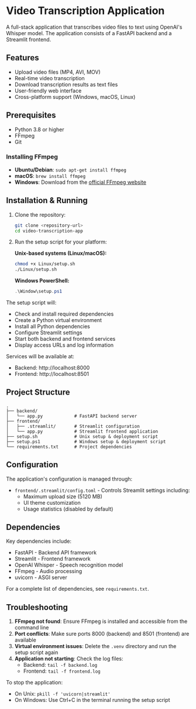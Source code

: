 # Video Transcription Application

A full-stack application that transcribes video files to text using OpenAI's Whisper model. The application consists of a FastAPI backend and a Streamlit frontend.

## Features

- Upload video files (MP4, AVI, MOV)
- Real-time video transcription
- Download transcription results as text files
- User-friendly web interface
- Cross-platform support (Windows, macOS, Linux)

## Prerequisites

- Python 3.8 or higher
- FFmpeg
- Git

### Installing FFmpeg

- **Ubuntu/Debian**: `sudo apt-get install ffmpeg`
- **macOS**: `brew install ffmpeg`
- **Windows**: Download from the [official FFmpeg website](https://ffmpeg.org/download.html)

## Installation & Running

1. Clone the repository:
   ```bash
   git clone <repository-url>
   cd video-transcription-app
   ```

2. Run the setup script for your platform:

   **Unix-based systems (Linux/macOS):**
   ```bash
   chmod +x Linux/setup.sh
   ./Linux/setup.sh
   ```

   **Windows PowerShell:**
   ```powershell
   .\Window\setup.ps1
   ```

The setup script will:
- Check and install required dependencies
- Create a Python virtual environment
- Install all Python dependencies
- Configure Streamlit settings
- Start both backend and frontend services
- Display access URLs and log information

Services will be available at:
- Backend: http://localhost:8000
- Frontend: http://localhost:8501

## Project Structure

```
.
├── backend/
│   └── app.py            # FastAPI backend server
├── frontend/
│   ├── .streamlit/       # Streamlit configuration
│   └── app.py            # Streamlit frontend application
├── setup.sh              # Unix setup & deployment script
├── setup.ps1             # Windows setup & deployment script
└── requirements.txt      # Project dependencies
```

## Configuration

The application's configuration is managed through:
- `frontend/.streamlit/config.toml` - Controls Streamlit settings including:
  - Maximum upload size (5120 MB)
  - UI theme customization
  - Usage statistics (disabled by default)

## Dependencies

Key dependencies include:
- FastAPI - Backend API framework
- Streamlit - Frontend framework
- OpenAI Whisper - Speech recognition model
- FFmpeg - Audio processing
- uvicorn - ASGI server

For a complete list of dependencies, see `requirements.txt`.

## Troubleshooting

1. **FFmpeg not found**: Ensure FFmpeg is installed and accessible from the command line
2. **Port conflicts**: Make sure ports 8000 (backend) and 8501 (frontend) are available
3. **Virtual environment issues**: Delete the `.venv` directory and run the setup script again
4. **Application not starting**: Check the log files:
   - Backend: `tail -f backend.log`
   - Frontend: `tail -f frontend.log`

To stop the application:
- On Unix: `pkill -f 'uvicorn|streamlit'`
- On Windows: Use Ctrl+C in the terminal running the setup script

